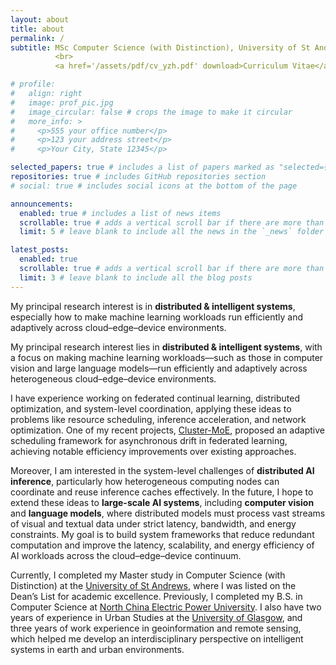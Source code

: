 ```yaml
---
layout: about
title: about
permalink: /
subtitle: MSc Computer Science (with Distinction), University of St Andrews
          <br>
          <a href='/assets/pdf/cv_yzh.pdf' download>Curriculum Vitae</a> 

# profile:
#   align: right
#   image: prof_pic.jpg
#   image_circular: false # crops the image to make it circular
#   more_info: >
#     <p>555 your office number</p>
#     <p>123 your address street</p>
#     <p>Your City, State 12345</p>

selected_papers: true # includes a list of papers marked as "selected={true}"
repositories: true # includes GitHub repositories section
# social: true # includes social icons at the bottom of the page

announcements:
  enabled: true # includes a list of news items
  scrollable: true # adds a vertical scroll bar if there are more than 3 news items
  limit: 5 # leave blank to include all the news in the `_news` folder

latest_posts:
  enabled: true
  scrollable: true # adds a vertical scroll bar if there are more than 3 new posts items
  limit: 3 # leave blank to include all the blog posts
---
```


My principal research interest is in **distributed & intelligent systems**, especially how to make machine learning workloads run efficiently and adaptively across cloud–edge–device environments.

My principal research interest lies in **distributed & intelligent systems**, with a focus on making machine learning workloads—such as those in computer vision and large language models—run efficiently and adaptively across heterogeneous cloud–edge–device environments.

I have experience working on federated continual learning, distributed optimization, and system-level coordination, applying these ideas to problems like resource scheduling, inference acceleration, and network optimization. One of my recent projects, [Cluster-MoE](https://github.com/yzh-han/cluster-moe), proposed an adaptive scheduling framework for asynchronous drift in federated learning, achieving notable efficiency improvements over existing approaches.

Moreover, I am interested in the system-level challenges of **distributed AI inference**, particularly how heterogeneous computing nodes can coordinate and reuse inference caches effectively. 
In the future, I hope to extend these ideas to **large-scale AI systems**, including **computer vision** and **language models**, where distributed models must process vast streams of visual and textual data under strict latency, bandwidth, and energy constraints.
My goal is to build system frameworks that reduce redundant computation and improve the latency, scalability, and energy efficiency of AI workloads across the cloud–edge–device continuum.


Currently, I completed my Master study in Computer Science (with Distinction) at the [University of St Andrews](https://www.st-andrews.ac.uk/),
where I was listed on the Dean’s List for academic excellence.
Previously, I completed my B.S. in Computer Science at [North China Electric Power University](https://english.ncepu.edu.cn/).
I also have two years of experience in Urban Studies at the [University of Glasgow](https://www.gla.ac.uk/),
and three years of work experience in geoinformation and remote sensing, which helped me develop an interdisciplinary perspective on intelligent systems in earth and urban environments.

<!-- Write your biography here. Tell the world about yourself. Link to your favorite [subreddit](http://reddit.com). You can put a picture in, too. The code is already in, just name your picture `prof_pic.jpg` and put it in the `img/` folder.

Put your address / P.O. box / other info right below your picture. You can also disable any of these elements by editing `profile` property of the YAML header of your `_pages/about.md`. Edit `_bibliography/papers.bib` and Jekyll will render your [publications page](/al-folio/publications/) automatically.

Link to your social media connections, too. This theme is set up to use [Font Awesome icons](https://fontawesome.com/) and [Academicons](https://jpswalsh.github.io/academicons/), like the ones below. Add your Facebook, Twitter, LinkedIn, Google Scholar, or just disable all of them. -->
